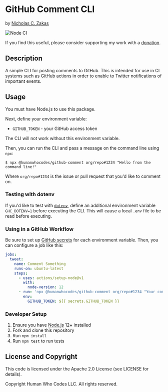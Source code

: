# GitHub Comment CLI

by [Nicholas C. Zakas](https://humanwhocodes.com)

![Node CI](https://github.com/nitpik/toolkit/workflows/Node%20CI/badge.svg)

If you find this useful, please consider supporting my work with a [donation](https://humanwhocodes.com/donate).

## Description

A simple CLI for posting comments to GitHub. This is intended for use in CI systems such as GitHub actions in order to enable to Twitter notifications of important events.

## Usage

You must have Node.js to use this package.

Next, define your environment variable:

* `GITHUB_TOKEN` - your GitHub access token

The CLI will not work without this environment variable.

Then, you can run the CLI and pass a message on the command line using `npx`:

```
$ npx @humanwhocodes/github-comment org/repo#1234 "Hello from the command line!"
```

Where `org/repo#1234` is the issue or pull request that you'd like to comment on.

### Testing with dotenv

If you'd like to test with [`dotenv`](https://npmjs.com/package/dotenv), define an additional environment variable `GHC_DOTENV=1` before executing the CLI. This will cause a local `.env` file to be read before executing.

### Using in a GitHub Workflow

Be sure to set up [GitHub secrets](https://help.github.com/en/actions/configuring-and-managing-workflows/creating-and-storing-encrypted-secrets) for each environment variable. Then, you can configure a job like this:

```yaml
jobs:
  tweet:
    name: Comment Something
    runs-on: ubuntu-latest
    steps:
      - uses: actions/setup-node@v1
        with:
          node-version: 12
      - run: 'npx @humanwhocodes/github-comment org/repo#1234 "Your comment text"'
        env:
          GITHUB_TOKEN: ${{ secrets.GITHUB_TOKEN }}
```

### Developer Setup

1. Ensure you have [Node.js](https://nodejs.org) 12+ installed
2. Fork and clone this repository
3. Run `npm install`
4. Run `npm test` to run tests

## License and Copyright

This code is licensed under the Apache 2.0 License (see LICENSE for details).

Copyright Human Who Codes LLC. All rights reserved.
